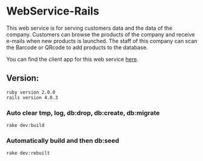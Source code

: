 WebService-Rails
=========
This web service is for serving customers data and the data of the company. Customers can browse the products of the company and receive e-mails when new products is launched. The staff of this company can scan the Barcode or QRcode to add products to the database.

You can find the client app for this web service [here](https://github.com/chichunchen/QRcode_Android).

Version: 
-----------
    ruby version 2.0.0  
    rails version 4.0.3

### Auto clear tmp, log, db:drop, db:create, db:migrate

	rake dev:build

### Automatically build and then db:seed
	
	rake dev:rebuilt

